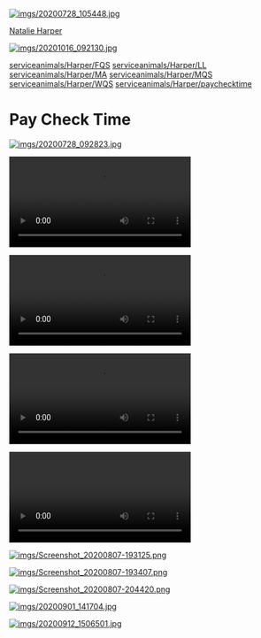 
<link rel="prerender" href="https://serviceanimals.github.io/Harper/">

[![imgs/20200728_105448.jpg](https://github.com/serviceanimals/Harper/raw/master/imgs/20200728_105448.jpg)](https://github.com/serviceanimals/Harper/raw/master/imgs/20200728_105448.jpg)

[Natalie Harper](https://serviceanimals.github.io/Harper/)

[![imgs/20201016_092130.jpg](https://github.com/serviceanimals/Harper/raw/master/imgs/20201016_092130.jpg)](https://github.com/serviceanimals/Harper/raw/master/imgs/20201016_092130.jpg)

[serviceanimals/](https://serviceanimals.github.io/)[Harper/](https://serviceanimals.github.io/Harper)[FQS](FQS.md)
[serviceanimals/](https://serviceanimals.github.io/)[Harper/](https://serviceanimals.github.io/Harper)[LL](LL.md)
[serviceanimals/](https://serviceanimals.github.io/)[Harper/](https://serviceanimals.github.io/Harper)[MA](MA.md)
[serviceanimals/](https://serviceanimals.github.io/)[Harper/](https://serviceanimals.github.io/Harper)[MQS](MQS.md)
[serviceanimals/](https://serviceanimals.github.io/)[Harper/](https://serviceanimals.github.io/Harper)[WQS](WQS.md)
[serviceanimals/](https://serviceanimals.github.io/)[Harper/](https://serviceanimals.github.io/Harper)[paychecktime](paychecktime.md)

# Pay Check Time

[![imgs/20200728_092823.jpg](https://github.com/serviceanimals/Harper/raw/master/imgs/20200728_092823.jpg)](https://github.com/serviceanimals/Harper/raw/master/imgs/20200728_092823.jpg)

<video src = "imgs/vids/20200814_142329.mp4" controls width="328"> Your browser does not support embedded video through HTML5.  </video>

<video src = "imgs/vids/20200505_152314.mp4" controls width="328"> Your browser does not support embedded video through HTML5.  </video>

<video src = "imgs/vids/20200505_153530.mp4" controls width="328"> Your browser does not support embedded video through HTML5.  </video>

<video src = "imgs/vids/20200515_184319.mp4" controls width="328"> Your browser does not support embedded video through HTML5.  </video>

<!-- [![Harper freeway](https://github.com/serviceanimals/Harper/raw/master/imgs/Screenshot_20221013-211722.png)](https://github.com/serviceanimals/Harper/raw/master/imgs/vids/20200814_142329.mp4)
Please tap the picture above in order to download a short video.  -->

[![imgs/Screenshot_20200807-193125.png](https://github.com/serviceanimals/Harper/raw/master/imgs/Screenshot_20200807-193125.png)](https://github.com/serviceanimals/Harper/raw/master/imgs/Screenshot_20200807-193125.png)

[![imgs/Screenshot_20200807-193407.png](https://github.com/serviceanimals/Harper/raw/master/imgs/Screenshot_20200807-193407.png)](https://github.com/serviceanimals/Harper/raw/master/imgs/Screenshot_20200807-193407.png)

[![imgs/Screenshot_20200807-204420.png](https://github.com/serviceanimals/Harper/raw/master/imgs/Screenshot_20200807-204420.png)](https://github.com/serviceanimals/Harper/raw/master/imgs/Screenshot_20200807-204420.png)

[![imgs/20200901_141704.jpg](https://github.com/serviceanimals/Harper/raw/master/imgs/20200901_141704.jpg)](https://github.com/serviceanimals/Harper/raw/master/imgs/20200901_141704.jpg)

[![imgs/20200912_1506501.jpg](https://github.com/serviceanimals/Harper/raw/master/imgs/20200912_1506501.jpg)](https://github.com/serviceanimals/Harper/raw/master/imgs/20200912_1506501.jpg)

<!-- [![Harper freeway](https://raw.githubusercontent.com/serviceanimals/Harper/master/imgs/Screenshot_20221013-211722.png)](https://raw.githubusercontent.com/serviceanimals/Harper/master/imgs/vids/20200814_142329.mp4)

[Issues at this repository](https://github.com/serviceanimals/Harper/issues)

[Pulls at this repository](https://github.com/serviceanimals/Harper/pulls)

Harper paychecktime.md EF -->
